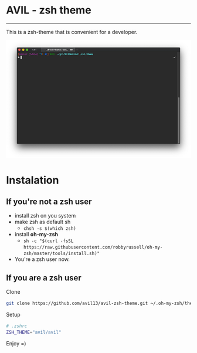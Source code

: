 # AVIL - zsh theme

---

This is a zsh-theme that is convenient for a developer.

![avil-zsh-theme-demo](./assets/preview.png)

# Instalation

## If you're not a zsh user

- install zsh on you system
- make zsh as default sh
  - `chsh -s $(which zsh)`
- install **oh-my-zsh**
  - `sh -c "$(curl -fsSL https://raw.githubusercontent.com/robbyrussell/oh-my-zsh/master/tools/install.sh)"`
- You're a zsh user now.

## If you are a zsh user

Clone

```sh
git clone https://github.com/avil13/avil-zsh-theme.git ~/.oh-my-zsh/themes/avil --depth=1
```

Setup

```sh
# .zshrc
ZSH_THEME="avil/avil"
```

Enjoy =)


